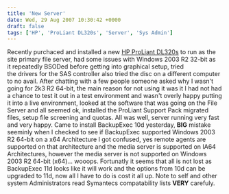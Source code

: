 ```yaml
---
title: 'New Server'
date: Wed, 29 Aug 2007 10:30:42 +0000
draft: false
tags: ['HP', 'ProLiant DL320s', 'Server', 'Sys Admin']
---
```


Recently purchaced and installed a new [HP ProLiant DL320s](http://h10010.www1.hp.com/wwpc/uk/en/sm/WF05a/521-525-358263-358263-12083449-12843976.html) to run as the site primary file server, had some issues with Windows 2003 R2 32-bit as it repeatedly BSODed before getting into graphical setup, tried the drivers for the SAS controller also tried the disc on a different computer to no avail. After chatting with a few people someone asked why I wasn't going for 2k3 R2 64-bit, the main reason for not using it was it I had not had a chance to test it out in a test environment and wasn't overly happy putting it into a live environment, looked at the software that was going on the File Server and all seemed ok, installed the ProLiant Support Pack migrated files, setup file screening and quotas. All was well, server running very fast and very happy. Came to install BackupExec 10d yesterday, **BIG** mistake seeminly when I checked to see if BackupExec supported Windows 2003 R2 64-bit on a x64 Architecture I got confused, yes remote agents are supported on that architecture and the media server is supported on IA64 Architectures, however the media server is not supported on Windows 2003 R2 64-bit (x64)... wooops. Fortunatly it seems that all is not lost as BackupExec 11d looks like it will work and the options from 10d can be upgraded to 11d, now all I have to do is cost it all up. Note to self and other system Administrators read Symantecs compatability lists **VERY** carefuly.